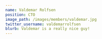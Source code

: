 ```yaml
---
name: Valdemar Rolfsen
position: CTO
image_path: /images/members/valdemar.jpg
twitter_username: valdemarrolfsen
blurb: Valdemar is a really nice guy!
---
```

